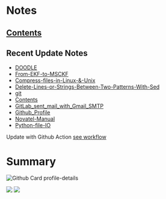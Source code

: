 <!--
**dino920135/dino920135** is a ✨ _special_ ✨ repository because its `README.md` (this file) appears on your GitHub profile.
-->
<!-- # About me -->
# Notes
## [Contents](https://dino920135.github.io/Notes/#/page/contents)
## Recent Update Notes
<!-- BLOG-POST-LIST:START -->
- [DOODLE](https://dino920135.github.io/Notes//#/page/DOODLE)
- [From-EKF-to-MSCKF](https://dino920135.github.io/Notes//#/page/From-EKF-to-MSCKF)
- [Compress-files-in-Linux-&-Unix](https://dino920135.github.io/Notes//#/page/Compress-files-in-Linux-&-Unix)
- [Delete-Lines-or-Strings-Between-Two-Patterns-With-Sed](https://dino920135.github.io/Notes//#/page/Delete-Lines-or-Strings-Between-Two-Patterns-With-Sed)
- [git](https://dino920135.github.io/Notes//#/page/git)
- [Contents](https://dino920135.github.io/Notes//#/page/Contents)
- [GitLab_sent_mail_with_Gmail_SMTP](https://dino920135.github.io/Notes//#/page/GitLab_sent_mail_with_Gmail_SMTP)
- [Github_Profile](https://dino920135.github.io/Notes//#/page/Github_Profile)
- [Novatel-Manual](https://dino920135.github.io/Notes//#/page/Novatel-Manual)
- [Python-file-IO](https://dino920135.github.io/Notes//#/page/Python-file-IO)
<!-- BLOG-POST-LIST:END -->

Update with Github Action [see workflow](https://github.com/dino920135/dino920135/tree/main/.github/workflows)

# Summary
![Github Card profile-details](http://github-profile-summary-cards.vercel.app/api/cards/profile-details?username=dino920135&theme=github_dark)

![](http://github-profile-summary-cards.vercel.app/api/cards/stats?username=dino920135&theme=github_dark) ![](http://github-profile-summary-cards.vercel.app/api/cards/repos-per-language?username=dino920135&theme=github_dark)
